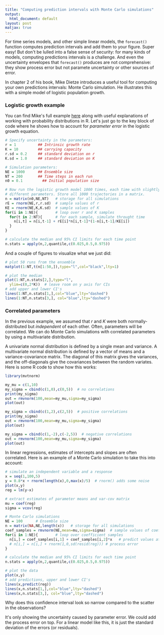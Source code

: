 ```yaml
---
title: "Computing prediction intervals with Monte Carlo simulations"
output:
  html_document: default
layout: post
matjax: true
---
```


For time series models, and other simple linear models, the
`forecast()` function computes prediction intervals and add them to your
figure. Super easy! But don't be lulled into a false sense of security:
for many kinds of models, computing predictions intervals is a challenge. And 
even the uncertainty envelopes that `forecast()` produces are not comprehensive:
they show process error but not paramete uncertainty or other sources of error.

In chapter 2 of his book, Mike Dietze introduces a useful tool for computing
your own predictions intervals: Monte Carlo simulation. He illustrates this with
a simple model of logistic population growth. 

### Logistic growth example

You can find Mike's full example [here](https://github.com/EcoForecast/EF_Activities/blob/master/Exercise_02_Logistic.Rmd) along with useful explanations of 
working with probability distributions in R. Let's just go to the key block of code where he shows how to account for *parameter error* in the logistic growth equation.

```R
# Specify uncertainty in the parameters:
r = 1          ## Intrinsic growth rate
K = 10         ## carrying capacity
r.sd = 0.2     ## standard deviation on r
K.sd = 1.0     ## standard deviation on K

# Simulation parameters:
NE = 1000      ## Ensemble size
NT = 200       ## Time steps in each run
n0 = 0.1         ## Initial population size

# Now run the logistic growth model 1000 times, each time with slightly 
# different parameters. Store all 1000 trajectories in a matrix. 
n = matrix(n0,NE,NT)   # storage for all simulations
rE = rnorm(NE,r,r.sd)  # sample values of r
KE = rnorm(NE,K,K.sd)  # sample values of K
for(i in 1:NE){        # loop over r and K samples
  for(t in 2:NT){      # for each sample, simulate throught time
    n[i,t] = n[i,t-1] + rE[i]*n[i,t-1]*(1-n[i,t-1]/KE[i])
  }
}

# calculate the median and 95% CI limits for each time point
n.stats = apply(n,2,quantile,c(0.025,0.5,0.975))
```
And a couple of figures to visualize what we just did:
```R
# plot 50 runs from the ensemble
matplot(1:NT,t(n[1:50,]),type="l",col="black",lty=1)

# plot the median
plot(1:NT,n.stats[2,],type="l",
  ylim=c(0,2*K))  # leave room on y axis for CIs
# add upper and lower CI's
lines(1:NT,n.stats[1,],col="blue",lty="dashed")
lines(1:NT,n.stats[3,], col="blue",lty="dashed")
```
### Correlated parameters

In the previous example, we assumed that $r$ and $K$ were both normally-distributed
but *independent* of each other. Often, parameters will be correlated. We can
do Monte Carlo simulations with correlated parameters by using a multivariate
distribution. 

A univariate normal distribution is defined by a single mean and variance. 
A multivariate normal distribution is defined by a vector of means and
a variance-covariance matrix. The diagonal of this matrix gives the 
variances, and the off-diagonals give the covariances between the random
variates. Here is some R code to show how this works:

```R
library(mvtnorm)

my_mu = c(1,10)
my_sigma = cbind(c(1,0),c(0,5))  # no correlations
print(my_sigma)
out = rmvnorm(100,mean=my_mu,sigma=my_sigma)
plot(out)

my_sigma = cbind(c(1,2),c(2,5))  # positive correlations
print(my_sigma)
out = rmvnorm(100,mean=my_mu,sigma=my_sigma)
plot(out)

my_sigma = cbind(c(1,-2),c(-2,5))  # negative correlations
out = rmvnorm(100,mean=my_mu,sigma=my_sigma)
plot(out)
```
In linear regressions, estimates of intercepts and slopes are often
correlated. Here is an example of a Monte Carlo simulation to 
take this into account:

```R
# simulate an independent variable and a response 
x = seq(1,100,5)
y = 0.8*x + rnorm(length(x),0,max(x)/5)  # rnorm() adds some noise 
plot(x,y)
reg = lm(y~x)

# extract estimates of parameter means and var-cov matrix
mu = coef(reg)
sigma = vcov(reg)

# Monte Carlo simulations
NE = 100      # Ensemble size
n = matrix(NA,NE,length(x))   # storage for all simulations
coef_samples = rmvnorm(NE,mean=mu,sigma=sigma)  # sample values of coefficients
for(i in 1:NE){        # loop over coefficient samples
  n[i,] = coef_samples[i,1] + coef_samples[i,2]*x   # predict values at each x
  # n[i,] = n[i,] + rnorm(1,0,sd(resid(reg))) # process error
}

# calculate the median and 95% CI limits for each time point
n.stats = apply(n,2,quantile,c(0.025,0.5,0.975))

# plot the data
plot(x,y)
# add predictions, upper and lower CI's
lines(x,predict(reg))
lines(x,n.stats[1,],col="blue",lty="dashed")
lines(x,n.stats[3,], col="blue",lty="dashed")
```
Why does this confidence interval look so narrow compared to the scatter 
in the observations? 

It's only showing the uncertainty caused by parameter error. 
We could add the process error on top. For a 
linear model like this, it is just the standard deviation of the errors (or residuals).




